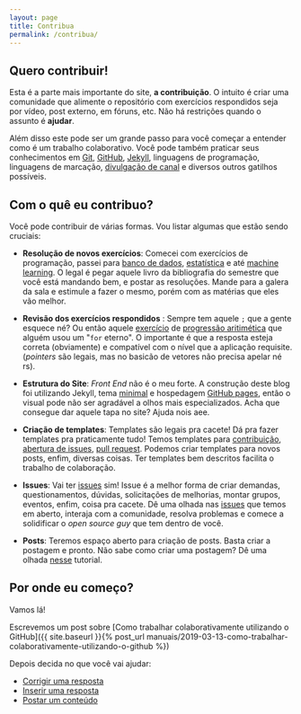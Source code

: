 ```yaml
---
layout: page
title: Contribua
permalink: /contribua/
---
```

## Quero contribuir!

Esta é a parte mais importante do site, **a contribuição**. O intuito é criar uma comunidade que alimente o repositório com exercícios respondidos seja por vídeo, post externo, em fóruns, etc. Não há restrições quando o assunto é **ajudar**.

Além disso este pode ser um grande passo para você começar a entender como é um trabalho colaborativo. Você pode também praticar seus conhecimentos em [Git](https://git-scm.com/), [GitHub](https://github.com/), [Jekyll](https://jekyllrb.com/), linguagens de programação, linguagens de marcação, [divulgação de canal](https://www.youtube.com/channel/UCfm5J7qGMBgupvKddelZSSA) e diversos outros gatilhos possíveis.

## Com o quê eu contribuo?

Você pode contribuir de várias formas. Vou listar algumas que estão sendo cruciais:

* **Resolução de novos exercícios**: Comecei com exercícios de programação, passei para [banco de dados](https://exata0mente.com.br/resp/lista-exercicios-projeto-de-banco-de), [estatística](https://exata0mente.com.br/resp/lista-exercicios-estatistica-facil) e até [machine learning](https://exata0mente.com.br/resp/lista-exercicios-aprenda-mirecao-de). O legal é pegar aquele livro da bibliografia do semestre que você está mandando bem, e postar as resoluções. Mande para a galera da sala e estimule a fazer o mesmo, porém com as matérias que eles vão melhor.

* **Revisão dos exercícios respondidos** : Sempre tem aquele `;` que a gente esquece né? Ou então aquele [exercício](https://www.urionlinejudge.com.br/judge/pt/problems/view/1067) de [progressão aritimética](http://www.paulomarques.com.br/arq2-11.htm) que alguém usou um "`for` eterno". O importante é que a resposta esteja correta (obviamente) e compatível com o nível que a aplicação requisite. (*pointers* são legais, mas no basicão de vetores não precisa apelar né rs).

* **Estrutura do Site**: *Front End* não é o meu forte. A construção deste blog foi utilizando Jekyll, tema [minimal](https://github.com/pages-themes/minimal) e hospedagem [GitHub pages](https://pages.github.com/), então o visual pode não ser agradável a olhos mais especializados. Acha que consegue dar aquele tapa no site? Ajuda nois aee.

* **Criação de templates**: Templates são legais pra cacete! Dá pra fazer templates pra praticamente tudo! Temos templates para [contribuição](https://github.com/exata0mente/exata0mente.github.io/tree/master/docs/CONTRIBUTING.md), [abertura de issues](https://github.com/exata0mente/exata0mente.github.io/tree/master/docs/ISSUE_TEMPLATE.md), [pull request](https://github.com/exata0mente/exata0mente.github.io/tree/master/docs/PULL_REQUEST_TEMPLATE.md). Podemos criar templates para novos posts, enfim, diversas coisas. Ter templates bem descritos facilita o trabalho de colaboração.

* **Issues**: Vai ter [issues](https://guides.github.com/features/issues/) sim! Issue é a melhor forma de criar demandas, questionamentos, dúvidas, solicitações de melhorias, montar grupos, eventos, enfim, coisa pra cacete. Dê uma olhada nas [issues](https://github.com/exata0mente/exata0mente.github.io/issues) que temos em aberto, interaja com a comunidade, resolva problemas e comece a solidificar o *open source guy* que tem dentro de você.

* **Posts**: Teremos espaço aberto para criação de posts. Basta criar a postagem e pronto. Não sabe como criar uma postagem? Dê uma olhada [nesse](https://willianjusten.com.br/perguntas-e-respostas-jekyll/) tutorial.

## Por onde eu começo?

Vamos lá!

Escrevemos um post sobre [Como trabalhar colaborativamente utilizando o GitHub]({{ site.baseurl }}{% post_url manuais/2019-03-13-como-trabalhar-colaborativamente-utilizando-o-github %})

Depois decida no que você vai ajudar:

* [Corrigir uma resposta]()
* [Inserir uma resposta]()
* [Postar um conteúdo]()
